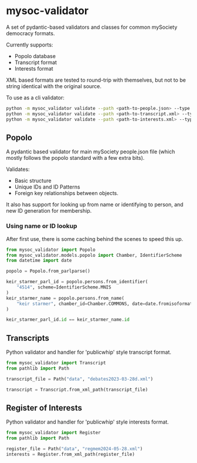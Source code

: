 # mysoc-validator

A set of pydantic-based validators and classes for common mySociety democracy formats.

Currently supports:

- Popolo database
- Transcript format
- Interests format

XML based formats are tested to round-trip with themselves, but not to be string identical with the original source.

To use as a cli validator:

```bash
python -m mysoc_validator validate --path <path-to-people.json> --type popolo
python -m mysoc_validator validate --path <path-to-transcript.xml> --type transcript
python -m mysoc_validator validate --path <path-to-interests.xml> --type interests

```

## Popolo

A pydantic based validator for main mySociety people.json file (which mostly follows the popolo standard with a few extra bits).

Validates:

- Basic structure
- Unique IDs and ID Patterns
- Foreign key relationships between objects.

It also has support for looking up from name or identifying to person, and new ID generation for membership. 

### Using name or ID lookup

After first use, there is some caching behind the scenes to speed this up.

```python
from mysoc_validator import Popolo
from mysoc_validator.models.popolo import Chamber, IdentifierScheme
from datetime import date

popolo = Popolo.from_parlparse()

keir_starmer_parl_id = popolo.persons.from_identifier(
    "4514", scheme=IdentifierScheme.MNIS
)
keir_starmer_name = popolo.persons.from_name(
    "keir starmer", chamber_id=Chamber.COMMONS, date=date.fromisoformat("2022-07-31")
)

keir_starmer_parl_id.id == keir_starmer_name.id

```


## Transcripts

Python validator and handler for 'publicwhip' style transcript format. 

```python
from mysoc_validator import Transcript
from pathlib import Path

transcript_file = Path("data", "debates2023-03-28d.xml")

transcript = Transcript.from_xml_path(transcript_file)
```

## Register of Interests

Python validator and handler for 'publicwhip' style interests format. 

```python
from mysoc_validator import Register
from pathlib import Path

register_file = Path("data", "regmem2024-05-28.xml")
interests = Register.from_xml_path(register_file)

```

